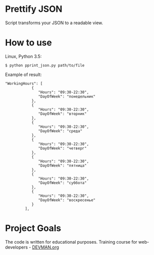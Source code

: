 # Prettify JSON

Script transforms your JSON to a readable view. 

# How to use

Linux, Python 3.5:

`$ python pprint_json.py path/to/file`

Example of result:

```
"WorkingHours": [
            {
               "Hours": "09:30-22:30",
               "DayOfWeek": "понедельник"
            },
            {
               "Hours": "09:30-22:30",
               "DayOfWeek": "вторник"
            },
            {
               "Hours": "09:30-22:30",
               "DayOfWeek": "среда"
            },
            {
               "Hours": "09:30-22:30",
               "DayOfWeek": "четверг"
            },
            {
               "Hours": "09:30-22:30",
               "DayOfWeek": "пятница"
            },
            {
               "Hours": "09:30-22:30",
               "DayOfWeek": "суббота"
            },
            {
               "Hours": "09:30-22:30",
               "DayOfWeek": "воскресенье"
            }
         ],
 ```


# Project Goals

The code is written for educational purposes. Training course for web-developers - [DEVMAN.org](https://devman.org)


